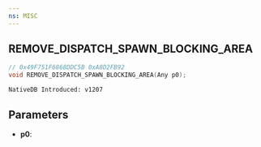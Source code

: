 ```yaml
---
ns: MISC
---
```

## REMOVE_DISPATCH_SPAWN_BLOCKING_AREA

```c
// 0x49F751F6868DDC5B 0xA8D2FB92
void REMOVE_DISPATCH_SPAWN_BLOCKING_AREA(Any p0);
```

```
NativeDB Introduced: v1207
```

## Parameters
* **p0**:
